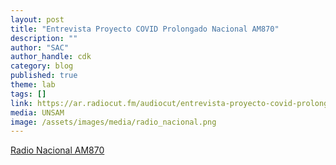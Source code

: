 ```yaml
---
layout: post
title: "Entrevista Proyecto COVID Prolongado Nacional AM870"
description: ""
author: "SAC"
author_handle: cdk
category: blog
published: true
theme: lab
tags: []
link: https://ar.radiocut.fm/audiocut/entrevista-proyecto-covid-prolongado/
media: UNSAM 
image: /assets/images/media/radio_nacional.png
---
```


[Radio Nacional AM870](https://ar.radiocut.fm/audiocut/entrevista-proyecto-covid-prolongado/)

